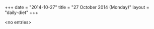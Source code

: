 +++
date = "2014-10-27"
title = "27 October 2014 (Monday)"
layout = "daily-diet"
+++

<p>&lt;no entries&gt;</p>
